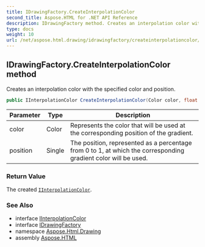 ```yaml
---
title: IDrawingFactory.CreateInterpolationColor
second_title: Aspose.HTML for .NET API Reference
description: IDrawingFactory method. Creates an interpolation color with the specified color and position
type: docs
weight: 10
url: /net/aspose.html.drawing/idrawingfactory/createinterpolationcolor/
---
```

## IDrawingFactory.CreateInterpolationColor method

Creates an interpolation color with the specified color and position.

```csharp
public IInterpolationColor CreateInterpolationColor(Color color, float position)
```

| Parameter | Type | Description |
| --- | --- | --- |
| color | Color | Represents the color that will be used at the corresponding position of the gradient. |
| position | Single | The position, represented as a percentage from 0 to 1, at which the corresponding gradient color will be used. |

### Return Value

The created [`IInterpolationColor`](../../iinterpolationcolor/).

### See Also

* interface [IInterpolationColor](../../iinterpolationcolor/)
* interface [IDrawingFactory](../)
* namespace [Aspose.Html.Drawing](../../../aspose.html.drawing/)
* assembly [Aspose.HTML](../../../)

